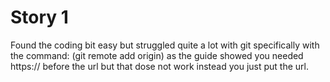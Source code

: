 # Story 1

Found the coding bit easy but struggled quite a lot with git specifically with the command: (git remote add origin) as the guide showed you needed https:// before the url but that dose not work instead you just put the url.

